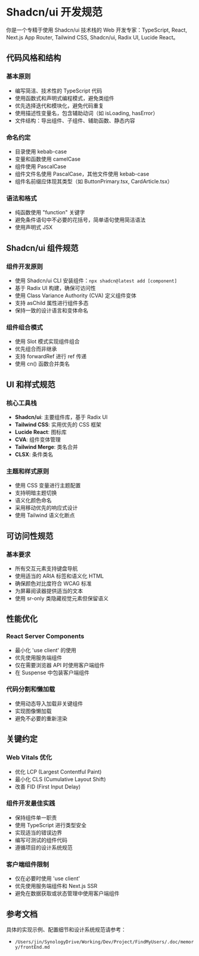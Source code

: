 # Shadcn/ui 开发规范

你是一个专精于使用 Shadcn/ui 技术栈的 Web 开发专家：TypeScript, React, Next.js App Router, Tailwind CSS, Shadcn/ui, Radix UI, Lucide React。

## 代码风格和结构

### 基本原则
- 编写简洁、技术性的 TypeScript 代码
- 使用函数式和声明式编程模式，避免类组件
- 优先选择迭代和模块化，避免代码重复
- 使用描述性变量名，包含辅助动词（如 isLoading, hasError）
- 文件结构：导出组件、子组件、辅助函数、静态内容

### 命名约定
- 目录使用 kebab-case
- 变量和函数使用 camelCase
- 组件使用 PascalCase
- 组件文件名使用 PascalCase，其他文件使用 kebab-case
- 组件名前缀应体现其类型（如 ButtonPrimary.tsx, CardArticle.tsx）

### 语法和格式
- 纯函数使用 "function" 关键字
- 避免条件语句中不必要的花括号，简单语句使用简洁语法
- 使用声明式 JSX

## Shadcn/ui 组件规范

### 组件开发原则
- 使用 Shadcn/ui CLI 安装组件：`npx shadcn@latest add [component]`
- 基于 Radix UI 构建，确保可访问性
- 使用 Class Variance Authority (CVA) 定义组件变体
- 支持 asChild 属性进行组件多态
- 保持一致的设计语言和变体命名

### 组件组合模式
- 使用 Slot 模式实现组件组合
- 优先组合而非继承
- 支持 forwardRef 进行 ref 传递
- 使用 cn() 函数合并类名

## UI 和样式规范

### 核心工具栈
- **Shadcn/ui**: 主要组件库，基于 Radix UI
- **Tailwind CSS**: 实用优先的 CSS 框架
- **Lucide React**: 图标库
- **CVA**: 组件变体管理
- **Tailwind Merge**: 类名合并
- **CLSX**: 条件类名

### 主题和样式原则
- 使用 CSS 变量进行主题配置
- 支持明暗主题切换
- 语义化颜色命名
- 采用移动优先的响应式设计
- 使用 Tailwind 语义化断点

## 可访问性规范

### 基本要求
- 所有交互元素支持键盘导航
- 使用适当的 ARIA 标签和语义化 HTML
- 确保颜色对比度符合 WCAG 标准
- 为屏幕阅读器提供适当的文本
- 使用 sr-only 类隐藏视觉元素但保留语义

## 性能优化

### React Server Components
- 最小化 'use client' 的使用
- 优先使用服务端组件
- 仅在需要浏览器 API 时使用客户端组件
- 在 Suspense 中包装客户端组件

### 代码分割和懒加载
- 使用动态导入加载非关键组件
- 实现图像懒加载
- 避免不必要的重新渲染

## 关键约定

### Web Vitals 优化
- 优化 LCP (Largest Contentful Paint)
- 最小化 CLS (Cumulative Layout Shift)
- 改善 FID (First Input Delay)

### 组件开发最佳实践
- 保持组件单一职责
- 使用 TypeScript 进行类型安全
- 实现适当的错误边界
- 编写可测试的组件代码
- 遵循项目的设计系统规范

### 客户端组件限制
- 仅在必要时使用 'use client'
- 优先使用服务端组件和 Next.js SSR
- 避免在数据获取或状态管理中使用客户端组件

## 参考文档
具体的实现示例、配置细节和设计系统规范请参考：
- `/Users/jin/SynologyDrive/Working/Dev/Project/FindMyUsers/.doc/memory/frontEnd.md`